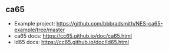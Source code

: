 ## ca65
- Example project: https://github.com/bbbradsmith/NES-ca65-example/tree/master
- ca65 docs: https://cc65.github.io/doc/ca65.html
- ld65 docs: https://cc65.github.io/doc/ld65.html
